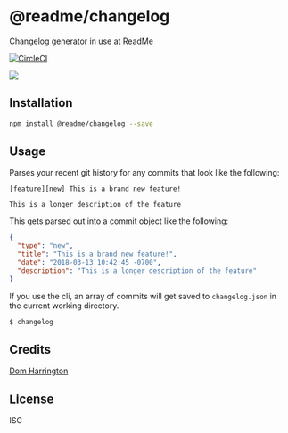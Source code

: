 # @readme/changelog

Changelog generator in use at ReadMe

[![CircleCI](https://circleci.com/gh/readmeio/changelog.svg)](https://circleci.com/gh/readmeio/changelog)

[![](https://d3vv6lp55qjaqc.cloudfront.net/items/1M3C3j0I0s0j3T362344/Untitled-2.png)](https://readme.io)

## Installation

```sh
npm install @readme/changelog --save
```

## Usage
Parses your recent git history for any commits that look like the following:

```
[feature][new] This is a brand new feature!

This is a longer description of the feature
```

This gets parsed out into a commit object like the following:

```json
{
  "type": "new",
  "title": "This is a brand new feature!",
  "date": "2018-03-13 10:42:45 -0700",
  "description": "This is a longer description of the feature"
}
```

If you use the cli, an array of commits will get saved to `changelog.json` in the current working directory.

```sh
$ changelog
```

## Credits
[Dom Harrington](https://github.com/domharrington/)

## License
ISC

